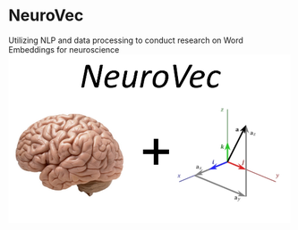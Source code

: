 # NeuroVec
Utilizing NLP and data processing to conduct research on Word Embeddings for neuroscience
![Brain and Vectors](BrainImage.jpg)
